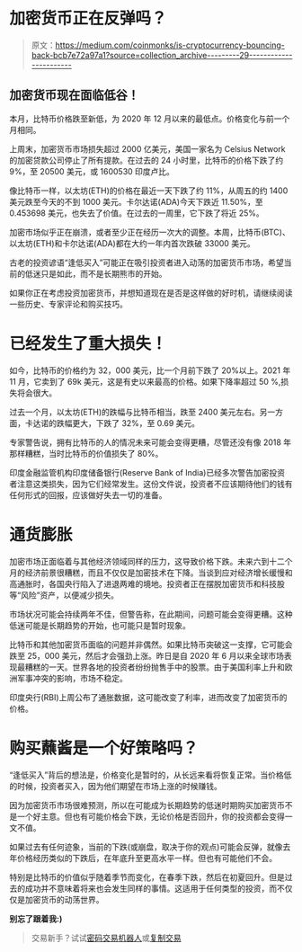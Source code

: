 # 加密货币正在反弹吗？

> 原文：<https://medium.com/coinmonks/is-cryptocurrency-bouncing-back-bcb7e72a97a1?source=collection_archive---------29----------------------->

## 加密货币现在面临低谷！

本月，比特币价格跌至新低，为 2020 年 12 月以来的最低点。价格变化与前一个月相同。

上周末，加密货币市场损失超过 2000 亿美元，美国一家名为 Celsius Network 的加密贷款公司停止了所有提款。在过去的 24 小时里，比特币的价格下跌了约 9%，至 20500 美元，或 1600530 印度卢比。

像比特币一样，以太坊(ETH)的价格在最近一天下跌了约 11%，从周五的约 1400 美元跌至今天的不到 1000 美元。卡尔达诺(ADA)今天下跌近 11.50%，至 0.453698 美元，也失去了价值。在过去的一周里，它下跌了将近 25%。

加密市场似乎正在崩溃，或者至少正在经历一次大的调整。本周，比特币(BTC)、以太坊(ETH)和卡尔达诺(ADA)都在大约一年内首次跌破 33000 美元。

古老的投资谚语“逢低买入”可能正在吸引投资者进入动荡的加密货币市场，希望当前的低迷只是如此，而不是长期熊市的开始。

如果你正在考虑投资加密货币，并想知道现在是否是这样做的好时机，请继续阅读一些历史、专家评论和购买技巧。

# 已经发生了重大损失！

如今，比特币的价格约为 32，000 美元，比一个月前下跌了 20%以上。2021 年 11 月，它卖到了 69k 美元，这是有史以来最高的价格。如果下降率超过 50 %,损失将会很大。

过去一个月，以太坊(ETH)的跌幅与比特币相当，跌至 2400 美元左右。另一方面，卡达诺的跌幅更大，下跌了 32%，至 0.69 美元。

专家警告说，拥有比特币的人的情况未来可能会变得更糟，尽管还没有像 2018 年那样糟糕，当时比特币的价值损失了 80%。

印度金融监管机构印度储备银行(Reserve Bank of India)已经多次警告加密投资者注意这类损失，因为它们经常发生。这份文件说，投资者不应该期待他们的钱有任何形式的回报，应该做好失去一切的准备。

# **通货膨胀**

加密市场正面临着与其他经济领域同样的压力，这导致价格下跌。未来六到十二个月的经济前景很糟糕，而且不仅仅是加密技术在下降。当谈到应对经济增长缓慢和高通胀时，各国央行陷入了进退两难的境地。投资者正在摆脱加密货币和科技股等“风险”资产，以便减少损失。

市场状况可能会持续两年不佳，但警告称，在此期间，问题可能会变得更糟。这种低迷可能是长期趋势的开始，也可能只是暂时现象。

比特币和其他加密货币面临的问题并非偶然。如果比特币突破这一支撑，它可能会跌至 25，000 美元，然后才会强劲上涨。昨日是自 2020 年 6 月以来全球市场表现最糟糕的一天。世界各地的投资者纷纷抛售手中的股票。由于美国利率上升和欧洲军事冲突的影响，市场不稳定。

印度央行(RBI)上周公布了通胀数据，这可能改变了利率，进而改变了加密货币的价格。

# **购买蘸酱是一个好策略吗？**

“逢低买入”背后的想法是，价格变化是暂时的，从长远来看将恢复正常。当价格低的时候，投资者买入，因为他们期望在市场上涨的时候赚钱。

因为加密货币市场很难预测，所以在可能成为长期趋势的低迷时期购买加密货币不是一个好主意。但也有可能价格会下跌，无论价格是否回升，你的投资都会变得一文不值。

如果过去有任何迹象，当前的下跌(或崩盘，取决于你的观点)可能会反弹，就像去年价格经历类似的下跌后，在年底升至更高水平一样。但也有可能他们不会。

特别是比特币的价值似乎随着季节而变化，在春季下跌，然后在初夏回升。但是过去的成功并不意味着将来也会发生同样的事情。这适用于任何类型的投资，而不仅仅是加密货币的动荡世界。

**别忘了跟着我:)**

> 交易新手？试试[密码交易机器人](/coinmonks/crypto-trading-bot-c2ffce8acb2a)或[复制交易](/coinmonks/top-10-crypto-copy-trading-platforms-for-beginners-d0c37c7d698c)